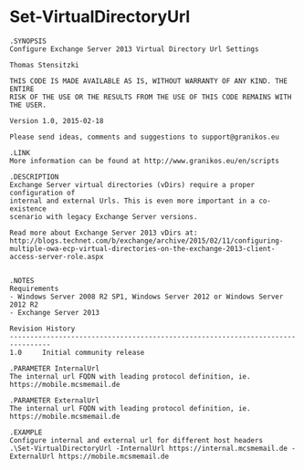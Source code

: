 # Set-VirtualDirectoryUrl
    .SYNOPSIS
    Configure Exchange Server 2013 Virtual Directory Url Settings
   
   	Thomas Stensitzki
	
	THIS CODE IS MADE AVAILABLE AS IS, WITHOUT WARRANTY OF ANY KIND. THE ENTIRE 
	RISK OF THE USE OR THE RESULTS FROM THE USE OF THIS CODE REMAINS WITH THE USER.
	
	Version 1.0, 2015-02-18

    Please send ideas, comments and suggestions to support@granikos.eu 
 
    .LINK  
    More information can be found at http://www.granikos.eu/en/scripts 
	
    .DESCRIPTION
	Exchange Server virtual directories (vDirs) require a proper configuration of
    internal and external Urls. This is even more important in a co-existence 
    scenario with legacy Exchange Server versions.

    Read more about Exchange Server 2013 vDirs at:
    http://blogs.technet.com/b/exchange/archive/2015/02/11/configuring-multiple-owa-ecp-virtual-directories-on-the-exchange-2013-client-access-server-role.aspx
    

    .NOTES 
    Requirements 
    - Windows Server 2008 R2 SP1, Windows Server 2012 or Windows Server 2012 R2
    - Exchange Server 2013

    Revision History 
    -------------------------------------------------------------------------------- 
    1.0     Initial community release 
	
	.PARAMETER InternalUrl
    The internal url FQDN with leading protocol definition, ie. https://mobile.mcsmemail.de

    .PARAMETER ExternalUrl
    The internal url FQDN with leading protocol definition, ie. https://mobile.mcsmemail.de
   
	.EXAMPLE
    Configure internal and external url for different host headers 
    .\Set-VirtualDirectoryUrl -InternalUrl https://internal.mcsmemail.de -ExternalUrl https://mobile.mcsmemail.de
